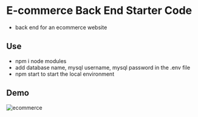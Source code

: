 # E-commerce Back End Starter Code
* back end for an ecommerce website
## Use
* npm i node modules
* add database name, mysql username, mysql password in the .env file
* npm start to start the local environment

## Demo
![ecommerce](https://user-images.githubusercontent.com/88417140/162593725-faf005ba-6499-4540-980b-42d529570d72.gif)
